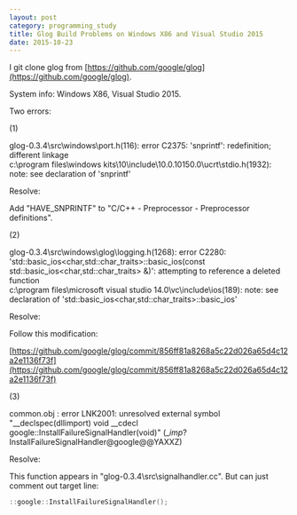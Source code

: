```yaml
---
layout: post
category: programming_study
title: Glog Build Problems on Windows X86 and Visual Studio 2015
date: 2015-10-23
---
```


I git clone glog from [https://github.com/google/glog](https://github.com/google/glog).

System info: Windows X86, Visual Studio 2015.

Two errors:

(1)

glog-0.3.4\src\windows\port.h(116): error C2375: 'snprintf': redefinition; different linkage  <br />
c:\program files\windows kits\10\include\10.0.10150.0\ucrt\stdio.h(1932): note: see declaration of 'snprintf'

Resolve:

Add "HAVE_SNPRINTF" to "C/C++ - Preprocessor - Preprocessor definitions".

(2)

glog-0.3.4\src\windows\glog\logging.h(1268): error C2280: 'std::basic_ios<char,std::char_traits<char>>::basic_ios(const std::basic_ios<char,std::char_traits<char>> &)': attempting to reference a deleted function  <br />
c:\program files\microsoft visual studio 14.0\vc\include\ios(189): note: see declaration of 'std::basic_ios<char,std::char_traits<char>>::basic_ios'

Resolve:

Follow this modification:

[https://github.com/google/glog/commit/856ff81a8268a5c22d026a65d4c12a2e1136f73f](https://github.com/google/glog/commit/856ff81a8268a5c22d026a65d4c12a2e1136f73f)

(3)

common.obj : error LNK2001: unresolved external symbol "__declspec(dllimport) void __cdecl google::InstallFailureSignalHandler(void)" (__imp_?InstallFailureSignalHandler@google@@YAXXZ)

Resolve:

This function appears in "glog-0.3.4\src\signalhandler.cc". But can just comment out target line:

```c
::google::InstallFailureSignalHandler();
```

